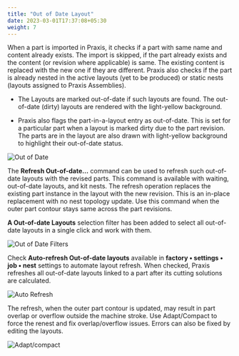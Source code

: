 ```yaml
---
title: "Out of Date Layout"
date: 2023-03-01T17:37:08+05:30
weight: 7
---
```


When a part is imported in Praxis, it checks if a part with same name and content already exists. The import is skipped, if the part already exists and the content (or revision where applicable) is same. The existing content is replaced with the new one if they are different. Praxis also checks if the part is already nested in the active layouts (yet to be produced) or static nests (layouts assigned to Praxis Assemblies).

* The Layouts are marked out-of-date if such layouts are found. The out-of-date (dirty) layouts are rendered with the light-yellow background.
 
* Praxis also flags the part-in-a-layout entry as out-of-date. This is set for a particular part when a layout is marked dirty due to the part revision. The parts are in the layout are also drawn with light-yellow background to highlight their out-of-date status.

![Out of Date](/images/OutofDate.png)

The **Refresh Out-of-date…** command can be used to refresh such out-of-date layouts with the revised parts. This command is available with waiting, out-of-date layouts, and kit nests. The refresh operation replaces the existing part instance in the layout with the new revision. This is an in-place replacement with no nest topology update. Use this command when the outer part contour stays same across the part revisions.

**A Out-of-date Layouts** selection filter has been added to select all out-of-date layouts in a single click and work with them.

![Out of Date Filters](/images/RefreshOutofDate.png)

Check **Auto-refresh Out-of-date layouts** available in **factory • settings • job • nest** settings to automate layout refresh. When checked, Praxis refreshes all out-of-date layouts linked to a part after its cutting solutions are calculated.

![Auto Refresh](/images/AutoRefresh.png) 

The refresh, when the outer part contour is updated, may result in part overlap or overflow outside the machine stroke. Use Adapt/Compact to force the renest and fix overlap/overflow issues. Errors can also be fixed by editing the layouts.

![Adapt/compact](/images/Adapt_Compact.png)